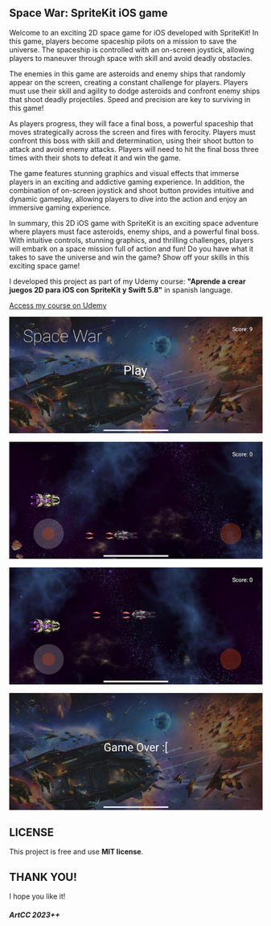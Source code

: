 ## Space War: SpriteKit iOS game

Welcome to an exciting 2D space game for iOS developed with SpriteKit! In this game, players become spaceship pilots on a mission to save the universe. The spaceship is controlled with an on-screen joystick, allowing players to maneuver through space with skill and avoid deadly obstacles.

The enemies in this game are asteroids and enemy ships that randomly appear on the screen, creating a constant challenge for players. Players must use their skill and agility to dodge asteroids and confront enemy ships that shoot deadly projectiles. Speed and precision are key to surviving in this game!

As players progress, they will face a final boss, a powerful spaceship that moves strategically across the screen and fires with ferocity. Players must confront this boss with skill and determination, using their shoot button to attack and avoid enemy attacks. Players will need to hit the final boss three times with their shots to defeat it and win the game.

The game features stunning graphics and visual effects that immerse players in an exciting and addictive gaming experience. In addition, the combination of on-screen joystick and shoot button provides intuitive and dynamic gameplay, allowing players to dive into the action and enjoy an immersive gaming experience.

In summary, this 2D iOS game with SpriteKit is an exciting space adventure where players must face asteroids, enemy ships, and a powerful final boss. With intuitive controls, stunning graphics, and thrilling challenges, players will embark on a space mission full of action and fun! Do you have what it takes to save the universe and win the game? Show off your skills in this exciting space game!

I developed this project as part of my Udemy course: **"Aprende a crear juegos 2D para iOS con SpriteKit y Swift 5.8"** in spanish language.

[Access my course on Udemy](https://www.udemy.com/user/arturo76/)

<p><img src="https://github.com/ArtCC/space-war/blob/main/screenshots/1.PNG"></p>

<p><img src="https://github.com/ArtCC/space-war/blob/main/screenshots/2.PNG"></p>

<p><img src="https://github.com/ArtCC/space-war/blob/main/screenshots/3.PNG"></p>

<p><img src="https://github.com/ArtCC/space-war/blob/main/screenshots/4.PNG"></p>

## LICENSE

This project is free and use <b>MIT license</b>.

## THANK YOU!

I hope you like it!

##### ArtCC 2023++